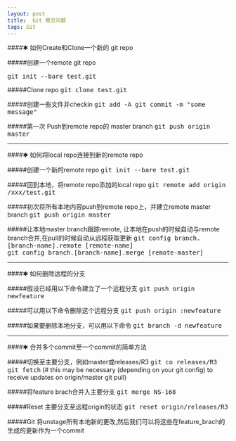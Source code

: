 ```yaml
---
layout: post
title:  Git 常见问题
tags: Git
---
```


####✱ 如何Create和Clone一个新的 git repo

#####创建一个remote git repo

<!--more-->

<kbd>git init --bare test.git</kbd>

#####Clone repo
<kbd>git clone test.git</kbd>

#####创建一些文件并checkin
<kbd>git add -A git commit -m "some message"</kbd>

#####第一次 Push到remote repo的 master branch
<kbd>git push origin master</kbd>

----

####✱ 如何将local repo连接到新的remote repo

#####创建一个新的remote repo
<kbd>git init --bare test.git</kbd>

#####回到本地，将remote repo添加的local repo
<kbd>git remote add origin /xxx/test.git</kbd>

#####初次将所有本地内容push到remote repo上，并建立remote master branch
<kbd>git push origin master</kbd>

#####让本地master branch跟踪remote, 让本地在push的时候自动与remote branch合并,在pull的时候自动从远程获取更新
<kbd>git config branch.[branch-name].remote [remote-name] </kbd><br>
<kbd>git config branch.[branch-name].merge [remote-master]</kbd>

---

####✱ 如何删除远程的分支

#####假设已经用以下命令建立了一个远程分支
<kbd>git push origin newfeature</kbd>

#####可以用以下命令删除这个远程分支
<kbd>git push origin :newfeature</kbd>

#####如果要删除本地分支，可以用以下命令
<kbd>git branch -d newfeature</kbd>

---

####✱ 合并多个commit至一个commit的简单方法

#####切换至主要分支，例如master或releases/R3
<kbd>git co releases/R3</kbd><br>
<kbd>git fetch</kbd> (# this may be necessary (depending on your git config) to receive updates on origin/master git pull)

#####将feature brach合并入主要分支
<kbd>git merge NS-168</kbd>

#####Reset 主要分支至远程origin的状态
<kbd>git reset origin/releases/R3</kbd>

#####Git 将unstage所有本地新的更改,然后我们可以将这些在feature_brach的生成的更新作为一个commit
